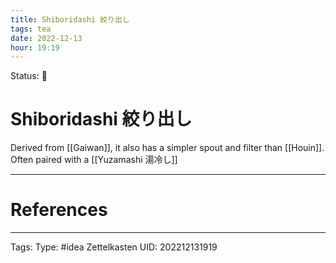 ```yaml
---
title: Shiboridashi 絞り出し
tags: tea
date: 2022-12-13
hour: 19:19
---
```

Status: 🌱
# Shiboridashi 絞り出し
Derived from [[Gaiwan]], it also has a simpler spout and filter than [[Houin]]. Often paired with a [[Yuzamashi 湯冷し]] 



---
# References

---
Tags:
Type: #idea
Zettelkasten UID: 202212131919
